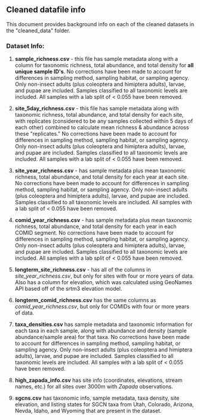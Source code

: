 ## Cleaned datafile info

This document provides background info on each of the cleaned datasets in the "cleaned_data" folder. 

### Dataset Info: 

  1. **sample_richness.csv** - this file has sample metadata along with a column for taxonomic richness, total abundance, and total density for **all unique sample ID's**. No corrections have been made to account for differences in sampling method, sampling habitat, or sampling agency. Only non-insect adults (plus coleoptera and himiptera adults), larvae, and pupae are included. Samples classified to all taxonomic levels are included. All samples with a lab split of < 0.055 have been removed. 
  
  2. **site_5day_richness.csv** - this file has sample metadata along with taxonomic richness, total abundance, and total density  for each site, with replicates (considered to be any samples collected within 5 days of each other) combined to calculate mean richness & abundance across these "replicates." No corrections have been made to account for differences in sampling method, sampling habitat, or sampling agency. Only non-insect adults (plus coleoptera and himiptera adults), larvae, and pupae are included. Samples classified to all taxonomic levels are included. All samples with a lab split of < 0.055 have been removed. 
  
  3. **site_year_richness.csv** - has sample metadata plus mean taxonomic richness, total abundance, and total density  for each year at each site. No corrections have been made to account for differences in sampling method, sampling habitat, or sampling agency. Only non-insect adults (plus coleoptera and himiptera adults), larvae, and pupae are included. Samples classified to all taxonomic levels are included. All samples with a lab split of < 0.055 have been removed. 
  
  4. **comid_year_richness.csv** - has sample metadata plus mean taxonomic richness, total abundance, and total density  for each year in each COMID segment. No corrections have been made to account for differences in sampling method, sampling habitat, or sampling agency. Only  non-insect adults (plus coleoptera and himiptera adults), larvae, and pupae are included. Samples classified to all taxonomic levels are included. All samples with a lab split of < 0.055 have been removed. 
  
  5. **longterm_site_richness.csv** - has all of the columns in *site_year_richness.csv*, but only for sites with four or more years of data. Also has a column for elevation, which was calculated using GeoNames API based off of the srtm3 elevation model. 
  
  6. **longterm_comid_richness.csv** has the same columns as *comid_year_richness.csv*, but only for COMIDs with four or more years of data. 
  
  7. **taxa_densities.csv** has sample metadata and taxonomic information for each taxa in each sample, along with abundance and density (sample abundance/sample area) for that taxa. No corrections have been made to account for differences in sampling method, sampling habitat, or sampling agency. Only non-insect adults (plus coleoptera and himiptera adults), larvae, and pupae are included. Samples classified to all taxonomic levels are included. All samples with a lab split of < 0.055 have been removed.
  
  8. **high_zapada_info.csv** has site info (coordinates, elevations, stream names, etc.) for all sites over 3000m with *Zapada* observations. 
  
  9. **sgcns.csv** has taxonomic info, sample metadata, taxa density, site elevation, and listing states for SGCN taxa from Utah, Colorado, Arizona, Nevda, Idaho, and Wyoming that are present in the dataset. 
  
  